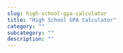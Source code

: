 ```yaml
---
slug: high-school-gpa-calculator
title: "High School GPA Calculator"
category: ""
subcategory: ""
description: ""
---
```


